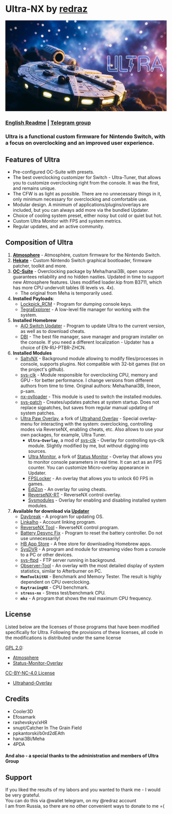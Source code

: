 # Ultra-NX by **[redraz](https://github.com/redraz)**

![](https://github.com/Ultra-NX/Ultra-Resources/raw/main/Ultra.png)

### [English Readme](README_ENG.md) | [Telegram group](https://t.me/UltraNX)

### Ultra is a functional custom firmware for Nintendo Switch, with a focus on overclocking and an improved user experience.

## Features of Ultra

* Pre-configured OC-Suite with presets.
* The best overclocking customizer for Switch - Ultra-Tuner, that allows you to customize overclocking right from the console. It was the first, and remains unique.
* The CFW is as light as possible. There are no unnecessary things in it, only minimum necessary for overclocking and comfortable use.
* Modular design. A minimum of applications/plugins/overlays are included, but you can always add more via the bundled Updater.
* Choice of cooling system preset, either noisy but cold or quiet but hot.
* Custom Ultra Monitor with FPS and system metrics.
* Regular updates, and an active community.

## Composition of Ultra

1. **[Atmosphere](https://github.com/Atmosphere-NX/Atmosphere)** - Atmosphère, custom firmware for the Nintendo Switch.
1. **[Hekate](https://github.com/CTCaer/hekate)** - Custom Nintendo Switch graphical bootloader, firmware patcher, toolkit and more.
1. **[OC-Suite](https://github.com/hanai3Bi/Switch-OC-Suite/)** - Overclocking package by Meha/hanai3Bi, open source guarantees reliability and no hidden nasties. Updated in time to support new Atmosphere features. Uses modified loader.kip from B3711, which has more CPU undervolt tables (6 levels vs. 4x).
   - The original from Meha is temporarily used.
1. **Installed Payloads**:
   * [Lockpick_RCM](https://codeberg.org/rashevskyv/kefir) - Program for dumping console keys.
   * [TegraExplorer](https://github.com/suchmememanyskill/TegraExplorer) - A low-level file manager for working with the system.
1. **Installed Homebrew**
   * [AiO Switch Updater](https://github.com/HamletDuFromage/aio-switch-updater) - Program to update Ultra to the current version, as well as to download cheats.
   * [DBI](https://github.com/rashevskyv/dbi) - The best file manager, save manager and program installer on the console. If you need a different localization - Updater has a choice of EN-RU-PTBR-ZHCN.
1. **Installed Modules**
   * [SaltyNX](https://github.com/masagrator/SaltyNX) - Background module allowing to modify files/processes in console, supports plugins. Not compatible with 32-bit games (list on the project's github).
   * [sys-clk](https://github.com/hanai3Bi/Switch-OC-Suite) - Module responsible for overclocking CPU, memory and GPU - for better performance. I change versions from different authors from time to time. Original authors: Meha/hanai3Bi, lineon, p-sam.
   * [nx-ovlloader](https://github.com/WerWolv/nx-ovlloader/) - This module is used to switch the installed modules.
   * [sys-patch](https://github.com/ITotalJustice/sys-patch/) - Creates/updates patches at system startup. Does not replace sigpatches, but saves from regular manual updating of system patches.
   * [Ultra Paw Overlay](https://github.com/Ultra-NX/Ultra-Paw-Overlay), a fork of [Ultrahand Overlay](https://github.com/ppkantorski/Ultrahand-Overlay) - Special overlay-menu for interacting with the system: overclocking, controlling modes via ReverseNX, enabling cheats, etc. Also allows to use your own packages, for example, Ultra Tuner.
     - **`Ultra-Overlay`**, a mod of [sys-clk](https://github.com/hanai3Bi/Switch-OC-Suite) - Overlay for controlling sys-clk module. Slightly modified by me, but without digging into sources.
     - [Ultra Monitor](https://github.com/Ultra-NX/Ultra-Status-Monitor), a fork of [Status Monitor](https://github.com/masagrator/Status-Monitor-Overlay) - Overlay that allows you to monitor console parameters in real time. It can act as an FPS counter. You can customize Micro-overlay appearance in Updater.
     - [FPSLocker](https://github.com/masagrator/FPSLocker) - An overlay that allows you to unlock 60 FPS in games.
     - [EdiZon](https://github.com/proferabg/EdiZon-Overlay) - An overlay for using cheats.
     - [ReverseNX-RT](https://github.com/masagrator/ReverseNX-RT) - ReverseNX control overlay.
     - [Sysmodules](https://github.com/WerWolv/ovl-sysmodules/) - Overlay for enabling and disabling installed system modules.
1. **Available for download via [Updater](https://github.com/Ultra-NX/Ultra/wiki/Tuner-RU#Updater)**
   * [Daybreak](https://github.com/Atmosphere-NX/Atmosphere/tree/master/troposphere/daybreak) - A program for updating OS.
   * [Linkalho](https://github.com/rdmrocha/linkalho) - Account linking program.
   * [ReverseNX Tool](https://github.com/masagrator/ReverseNX-Tool) - ReverseNX control program.
   * [Battery Desync Fix](https://github.com/CTCaer/battery_desync_fix_nx) - Program to reset the battery controller. Do not use unnecessarily!
   * [HB App Store](https://github.com/fortheusers/hb-appstore) - A free store for downloading Homebrew apps.
   * [SysDVR](https://github.com/exelix11/SysDVR) - A program and module for streaming video from a console to a PC or other devices.
   * [sys-ftpd](https://github.com/cathery/sys-ftpd) - FTP server running in background.
   * [Observer-Tool](https://github.com/rkuchkarov/Observer-Tool) - An overlay with the most detailed display of system statistics, similar to Afterburner on PC.
   * **`MemToolkitNX`** - Benchmark and Memory Tester. The result is highly dependent on CPU overclocking.
   * **`RaytracingNX`** - CPU benchmark.
   * **`stress-nx`** - Stress test/benchmark CPU.
   * **`mhz`** - A program that shows the real maximum CPU frequency.


## License

Listed below are the licenses of those programs that have been modified specifically for Ultra. Following the provisions of these licenses, all code in the modifications is distributed under the same license

[GPL 2.0](https://github.com/Atmosphere-NX/Atmosphere/blob/master/LICENSE): 
  * [Atmosphere](https://github.com/Atmosphere-NX/Atmosphere)
  * [Status-Monitor-Overlay](https://github.com/masagrator/Status-Monitor-Overlay)

[CC-BY-NC-4.0 License](https://github.com/ppkantorski/Ultrahand-Overlay/blob/main/LICENSE)
  * [Ultrahand-Overlay](https://github.com/ppkantorski/Ultrahand-Overlay)

## Credits 

* Cooler3D
* Efosamark
* rashevskyv/хНЯ
* snupt/Catcher In The Grain Field
* ppkantorski/b0rd2dEAth
* hanai3Bi/Meha
* 4PDA
#### And also - a special thanks to the administration and members of Ultra Group

## Support

If you liked the results of my labors and you wanted to thank me - I would be very grateful.            
You can do this via @wallet telegram, on my @redraz account            
I am from Russia, so there are no other convenient ways to donate to me =(